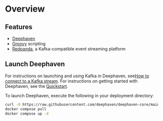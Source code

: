 # Overview

## Features

- [Deephaven](https://deephaven.io)
- [Groovy](https://groovy-lang.org/) scripting
- [Redpanda](https://vectorized.io/), a Kafka-compatible event streaming platform

## Launch Deephaven

For instructions on launching and using Kafka in Deephaven, see[How to connect to a Kafka stream](https://deephaven.io/core/groovy/docs/how-to-guides/data-import-export/kafka-stream/). For instructions on getting started with Deephaven, see the [Quickstart](https://deephaven.io/core/groovy/docs/tutorials/quickstart).

To launch Deephaven, execute the following in your deployment directory:

```sh
curl -O https://raw.githubusercontent.com/deephaven/deephaven-core/main/containers/groovy-redpanda/docker-compose.yml
docker compose pull
docker compose up -d
```
